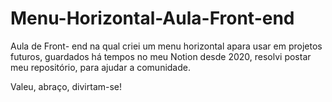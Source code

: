# Menu-Horizontal-Aula-Front-end

Aula de Front- end na qual criei um menu horizontal apara usar em projetos futuros,
guardados há tempos no meu Notion desde 2020, resolvi postar meu repositório, para ajudar a comunidade.

Valeu, abraço, divirtam-se!
